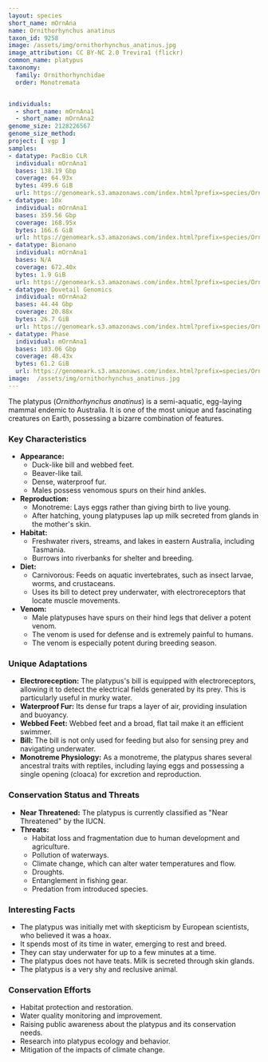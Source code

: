 ```yaml
---
layout: species
short_name: mOrnAna
name: Ornithorhynchus anatinus
taxon_id: 9258
image: /assets/img/ornithorhynchus_anatinus.jpg
image_attribution: CC BY-NC 2.0 Trevira1 (flickr)
common_name: platypus
taxonomy:
  family: Ornithorhynchidae
  order: Monotremata


individuals:
  - short_name: mOrnAna1
  - short_name: mOrnAna2
genome_size: 2128226567
genome_size_method:
project: [ vgp ]
samples:
- datatype: PacBio CLR
  individual: mOrnAna1
  bases: 138.19 Gbp
  coverage: 64.93x
  bytes: 499.6 GiB
  url: https://genomeark.s3.amazonaws.com/index.html?prefix=species/Ornithorhynchus_anatinus/mOrnAna1/genomic_data/pacbio/
- datatype: 10x
  individual: mOrnAna1
  bases: 359.56 Gbp
  coverage: 168.95x
  bytes: 166.6 GiB
  url: https://genomeark.s3.amazonaws.com/index.html?prefix=species/Ornithorhynchus_anatinus/mOrnAna1/genomic_data/10x/
- datatype: Bionano
  individual: mOrnAna1
  bases: N/A
  coverage: 672.40x
  bytes: 1.9 GiB
  url: https://genomeark.s3.amazonaws.com/index.html?prefix=species/Ornithorhynchus_anatinus/mOrnAna1/genomic_data/bionano/
- datatype: Dovetail Genomics
  individual: mOrnAna2
  bases: 44.44 Gbp
  coverage: 20.88x
  bytes: 26.7 GiB 
  url: https://genomeark.s3.amazonaws.com/index.html?prefix=species/Ornithorhynchus_anatinus/mOrnAna2/genomic_data/dovetail/
- datatype: Phase
  individual: mOrnAna1
  bases: 103.06 Gbp
  coverage: 48.43x
  bytes: 61.2 GiB
  url: https://genomeark.s3.amazonaws.com/index.html?prefix=species/Ornithorhynchus_anatinus/mOrnAna1/genomic_data/phase/ 
image:  /assets/img/ornithorhynchus_anatinus.jpg
---
```


The platypus (*Ornithorhynchus anatinus*) is a semi-aquatic, egg-laying mammal endemic to Australia. It is one of the most unique and fascinating creatures on Earth, possessing a bizarre combination of features.

### Key Characteristics

* **Appearance:**
    * Duck-like bill and webbed feet.
    * Beaver-like tail.
    * Dense, waterproof fur.
    * Males possess venomous spurs on their hind ankles.
* **Reproduction:**
    * Monotreme: Lays eggs rather than giving birth to live young.
    * After hatching, young platypuses lap up milk secreted from glands in the mother's skin.
* **Habitat:**
    * Freshwater rivers, streams, and lakes in eastern Australia, including Tasmania.
    * Burrows into riverbanks for shelter and breeding.
* **Diet:**
    * Carnivorous: Feeds on aquatic invertebrates, such as insect larvae, worms, and crustaceans.
    * Uses its bill to detect prey underwater, with electroreceptors that locate muscle movements.
* **Venom:**
    * Male platypuses have spurs on their hind legs that deliver a potent venom.
    * The venom is used for defense and is extremely painful to humans.
    * The venom is especially potent during breeding season.

### Unique Adaptations

* **Electroreception:** The platypus's bill is equipped with electroreceptors, allowing it to detect the electrical fields generated by its prey. This is particularly useful in murky water.
* **Waterproof Fur:** Its dense fur traps a layer of air, providing insulation and buoyancy.
* **Webbed Feet:** Webbed feet and a broad, flat tail make it an efficient swimmer.
* **Bill:** The bill is not only used for feeding but also for sensing prey and navigating underwater.
* **Monotreme Physiology:** As a monotreme, the platypus shares several ancestral traits with reptiles, including laying eggs and possessing a single opening (cloaca) for excretion and reproduction.

### Conservation Status and Threats

* **Near Threatened:** The platypus is currently classified as "Near Threatened" by the IUCN.
* **Threats:**
    * Habitat loss and fragmentation due to human development and agriculture.
    * Pollution of waterways.
    * Climate change, which can alter water temperatures and flow.
    * Droughts.
    * Entanglement in fishing gear.
    * Predation from introduced species.

### Interesting Facts

* The platypus was initially met with skepticism by European scientists, who believed it was a hoax.
* It spends most of its time in water, emerging to rest and breed.
* They can stay underwater for up to a few minutes at a time.
* The platypus does not have teats. Milk is secreted through skin glands.
* The platypus is a very shy and reclusive animal.

### Conservation Efforts

* Habitat protection and restoration.
* Water quality monitoring and improvement.
* Raising public awareness about the platypus and its conservation needs.
* Research into platypus ecology and behavior.
* Mitigation of the impacts of climate change.
